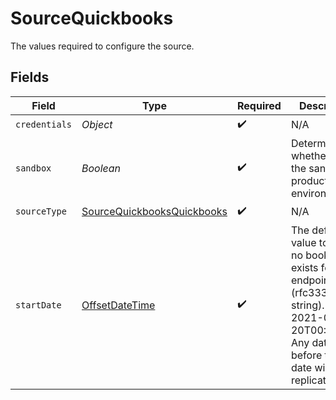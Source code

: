 # SourceQuickbooks

The values required to configure the source.


## Fields

| Field                                                                                                                                                              | Type                                                                                                                                                               | Required                                                                                                                                                           | Description                                                                                                                                                        | Example                                                                                                                                                            |
| ------------------------------------------------------------------------------------------------------------------------------------------------------------------ | ------------------------------------------------------------------------------------------------------------------------------------------------------------------ | ------------------------------------------------------------------------------------------------------------------------------------------------------------------ | ------------------------------------------------------------------------------------------------------------------------------------------------------------------ | ------------------------------------------------------------------------------------------------------------------------------------------------------------------ |
| `credentials`                                                                                                                                                      | *Object*                                                                                                                                                           | :heavy_check_mark:                                                                                                                                                 | N/A                                                                                                                                                                |                                                                                                                                                                    |
| `sandbox`                                                                                                                                                          | *Boolean*                                                                                                                                                          | :heavy_check_mark:                                                                                                                                                 | Determines whether to use the sandbox or production environment.                                                                                                   |                                                                                                                                                                    |
| `sourceType`                                                                                                                                                       | [SourceQuickbooksQuickbooks](../../models/shared/SourceQuickbooksQuickbooks.md)                                                                                    | :heavy_check_mark:                                                                                                                                                 | N/A                                                                                                                                                                |                                                                                                                                                                    |
| `startDate`                                                                                                                                                        | [OffsetDateTime](https://docs.oracle.com/javase/8/docs/api/java/time/OffsetDateTime.html)                                                                          | :heavy_check_mark:                                                                                                                                                 | The default value to use if no bookmark exists for an endpoint (rfc3339 date string). E.g, 2021-03-20T00:00:00Z. Any data before this date will not be replicated. | 2021-03-20T00:00:00Z                                                                                                                                               |